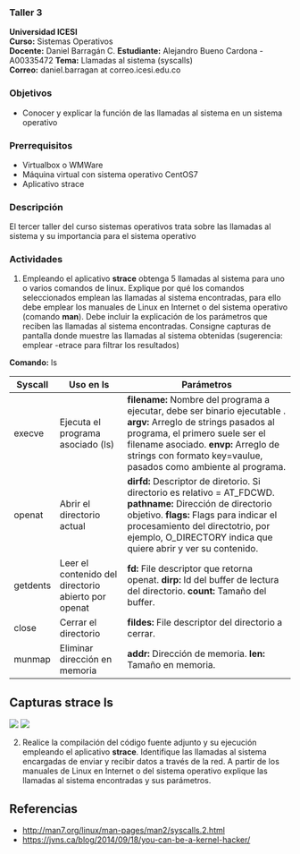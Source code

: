 ### Taller 3
**Universidad ICESI**  
**Curso:** Sistemas Operativos  
**Docente:** Daniel Barragán C.
**Estudiante:** Alejandro Bueno Cardona - A00335472
**Tema:** Llamadas al sistema (syscalls)  
**Correo:** daniel.barragan at correo.icesi.edu.co


### Objetivos
* Conocer y explicar la función de las llamadas al sistema en un sistema operativo

### Prerrequisitos
* Virtualbox o WMWare
* Máquina virtual con sistema operativo CentOS7
* Aplicativo strace

### Descripción
El tercer taller del curso sistemas operativos trata sobre las llamadas al sistema y su importancia para el sistema operativo

### Actividades

1. Empleando el aplicativo **strace** obtenga 5 llamadas al sistema para uno o varios comandos de linux. Explique por qué los comandos seleccionados emplean las llamadas al sistema encontradas, para ello debe emplear los manuales de Linux en Internet o del sistema operativo (comando **man**). Debe incluir la explicación de los parámetros que reciben las llamadas al sistema encontradas. Consigne capturas de pantalla donde muestre las llamadas al sistema obtenidas (sugerencia: emplear -etrace para filtrar los resultados)

**Comando:** ls

| Syscall | Uso en ls | Parámetros | 
|---|---|---|
| execve | Ejecuta el programa asociado (ls) | **filename:** Nombre del programa a ejecutar, debe ser binario ejecutable . **argv:** Arreglo de strings pasados al programa, el primero suele ser el filename asociado. **envp:** Arreglo de strings con formato key=vaulue, pasados como ambiente al programa. |
| openat | Abrir el directorio actual | **dirfd:** Descriptor de diretorio. Si directorio es relativo = AT_FDCWD. **pathname:** Dirección de directorio objetivo. **flags:** Flags para indicar el procesamiento del directotrio, por ejemplo, O_DIRECTORY indica que quiere abrir y ver su contenido. |
| getdents | Leer el contenido del directorio abierto por openat | **fd:** File descriptor que retorna openat. **dirp:** Id del buffer de lectura del directorio. **count:** Tamaño del buffer. |
| close | Cerrar el directorio | **fildes:** File descriptor del directorio a cerrar. |
| munmap | Eliminar dirección en memoria | **addr:** Dirección de memoria. **len:** Tamaño en memoria. |

## Capturas strace ls
![][1]
![][2]


2. Realice la compilación del código fuente adjunto y su ejecución empleando el aplicativo **strace**. Identifique las llamadas al sistema encargadas de enviar y recibir datos a través de la red. A partir de los manuales de Linux en Internet o del sistema operativo explique las llamadas al sistema encontradas y sus parámetros.



## Referencias

* http://man7.org/linux/man-pages/man2/syscalls.2.html  
* https://jvns.ca/blog/2014/09/18/you-can-be-a-kernel-hacker/

[1]: imgs/ws3II.PNG
[2]: imgs/ws3I.PNG
